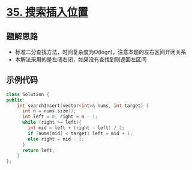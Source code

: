 # [35. 搜索插入位置 ](https://leetcode.cn/problems/search-insert-position/description/?envType=study-plan-v2&envId=top-100-liked)

## 题解思路

- 标准二分查找方法，时间复杂度为O(logn)，注意本题的左右区间开闭关系
- 本解法采用的是左闭右闭，如果没有查找到则返回左区间

## 示例代码

```C++
class Solution {
public:
    int searchInsert(vector<int>& nums, int target) {
      int n = nums.size();
      int left = 0, right = n - 1;
      while (right >= left){
        int mid = left + (right - left) / 2;
        if (nums[mid] < target) left = mid + 1;
        else right = mid - 1;
      }
      return left;
    }
};
```

